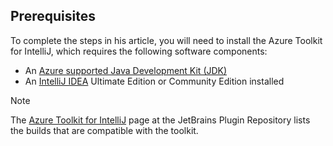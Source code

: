 ## Prerequisites

To complete the steps in his article, you will need to install the Azure Toolkit for IntelliJ, which requires the following software components:

* An [Azure supported Java Development Kit (JDK)](https://aka.ms/azure-jdks)
* An [IntelliJ IDEA](https://www.jetbrains.com/idea/download/) Ultimate Edition or Community Edition installed

> [!NOTE]
> The [Azure Toolkit for IntelliJ](https://plugins.jetbrains.com/plugin/8053) page at the JetBrains Plugin Repository lists the builds that are compatible with the toolkit.

<!--
> [!IMPORTANT]
> 
> If you are using the Azure Toolkit for IntelliJ on Windows, the toolkit requires installing the Azure SDK 2.9.6 or later in order to use the Azure emulator. You have two options for installing the Azure SDK:
> 
> * You can download and install the Azure SDK by using the [Web Platform Installer (WebPI)](https://go.microsoft.com/fwlink/?LinkID=252838).
> * If you do not have the Azure SDK installed when you create your first Azure deployment project, you will be prompted to automatically download install the requisite version of the Azure SDK.
> 
> Note that the Azure SDK is only required on Windows.
> 
-->
